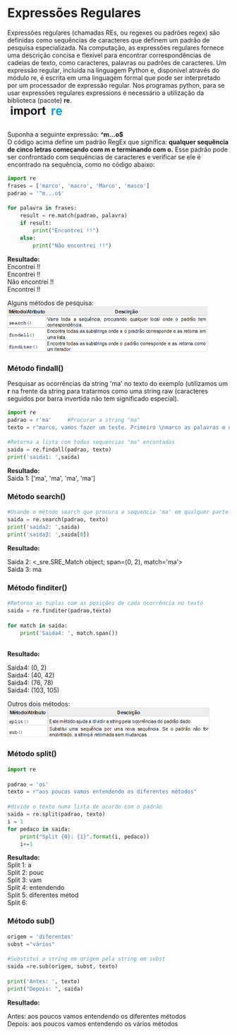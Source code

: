 # Expressões Regulares

Expressões regulares (chamadas REs, ou regexes ou padrões regex) são definidas como sequências de caracteres que definem um padrão de pesquisa especializada. Na computação, as expressões regulares fornece uma descrição concisa e flexível para encontrar correspondências de cadeias de texto, como caracteres, palavras ou padrões de caracteres. Um expressão regular, incluída na linguagem Python e, disponível através do módulo re, é escrita em uma linguagem formal que pode ser interpretado por um processador de expressão regular. 
Nos programas python, para se usar expressões regulares expressions é necessário a utilização da biblioteca (pacote) **re**.   
                        ![import](/imagens/re.png)


Suponha a seguinte expressão: **^m...o$** <br>
O código acima define um padrão RegEx que significa: **qualquer sequência de cinco letras começando com m e terminando com o.**
Esse padrão pode ser confrontado com sequências de caracteres e verificar se ele é encontrado na sequência, como no código abaixo:
``` python 	         
import re
frases = ['marco', 'macro', 'Marco', 'masco']
padrao = '^m...o$'

for palavra in frases:
    result = re.match(padrao, palavra)
    if result:
        print("Encontrei !!")
    else:
        print("Não encontrei !!")
```
**Resultado:** <br>
Encontrei !!<br>
Encontrei !!<br>
Não encontrei !!<br>
Encontrei !!<br>

Alguns métodos de pesquisa:<br> 
   ![import](/imagens/metodos.png)
 
### Método findall()   
Pesquisar as ocorrências da string 'ma' no texto do exemplo (utilizamos um **r** na frente da string para tratarmos como uma string raw (caracteres seguidos por barra invertida não tem significado especial). 
   
``` python
import re
padrao = r'ma'     #Procurar a string "ma"  
texto = r"marco, vamos fazer um teste. Primeiro \nmarco as palavras e depois envio ao marcondes o texto qua irá amassar o texto"

#Retorna a lista com todas sequencias "ma" encontadas
saida = re.findall(padrao, texto)
print('saida1: ',saida)
```
**Resultado:** <br> 
Saida 1: ['ma', 'ma', 'ma', 'ma'] <br> 

### Método search()
```python
#Usando o método search que procura a sequencia 'ma' em qualquer parte do texto
saida = re.search(padrao, texto)
print('saida2: ',saida)
print('saida3: ',saida[0])
```
**Resultado:** <br> 

Saida 2: <_sre.SRE_Match object; span=(0, 2), match='ma'> <br> 
Saida 3: ma <br> 

### Método finditer()
```python
#Retorna as tuplas com as posições de cada ocorrência no texto
saida = re.finditer(padrao,texto)

for match in saida:
    print('Saida4: ', match.span())
 
```
**Resultado:** <br> 

Saida4:  (0, 2) <br> 
Saida4:  (40, 42) <br> 
Saida4:  (76, 78) <br> 
Saida4:  (103, 105) <br> 

Outros dois métodos:
  ![import](/imagens/metodos1.png)

### Método split()

``` python
import re

padrao = 'os'      
texto = r"aos poucos vamos entendendo os diferentes métodos" 

#divide o texto numa lista de acordo com o padrão
saida = re.split(padrao, texto)
i = 1
for pedaco in saida:
    print("Split {0}: {1}".format(i, pedaco))
    i+=1 
```
**Resultado:** <br>
Split 1: a <br>
Split 2:  pouc <br>
Split 3:  vam <br>
Split 4:  entendendo <br> 
Split 5:  diferentes métod <br>
Split 6: <br>

### Método sub()

``` python
origem = 'diferentes'     
subst ="vários"

#Substitui a string em origem pela string em subst
saida =re.sub(origem, subst, texto)

print('Antes: ', texto)
print("Depois: ", saida)
```
**Resultado:** <br>

Antes:  aos poucos vamos entendendo os diferentes métodos <br>
Depois:  aos poucos vamos entendendo os vários métodos

